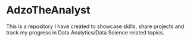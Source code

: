 # AdzoTheAnalyst
This is a repository I have created to showcase skills, share projects and track my progress in Data Analytics/Data Science related topics. 
